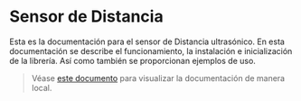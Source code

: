 # Sensor de Distancia

Esta es la documentación para el sensor de Distancia ultrasónico. En esta documentación se describe el funcionamiento, la instalación e inicialización de la librería. Así como también se proporcionan ejemplos de uso.

> Véase [este documento](preview.md) para visualizar la documentación de manera local.
